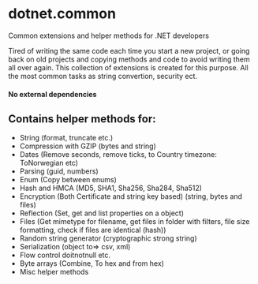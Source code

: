 # dotnet.common
Common extensions and helper methods for .NET developers

Tired of writing the same code each time you start a new project, or going back on old projects and copying methods and code to avoid writing them all over again. This collection of extensions is created for this purpose. All the most common tasks as string convertion, security ect.

#### No external dependencies

## Contains helper methods for:
* String (format, truncate etc.)
* Compression with GZIP (bytes and string)
* Dates (Remove seconds, remove ticks, to Country timezone: ToNorwegian etc)
* Parsing (guid, numbers)
* Enum (Copy between enums)
* Hash and HMCA (MD5, SHA1, Sha256, Sha284, Sha512)
* Encryption (Both Certificate and string key based) (string, bytes and files)
* Reflection (Set, get and list properties on a object)
* Files (Get mimetype for filename, get files in folder with filters, file size formatting, check if files are identical (hash))
* Random string generator (cryptographic strong string)
* Serialization (object to=> csv, xml)
* Flow control doitnotnull etc.
* Byte arrays (Combine, To hex and from hex)
* Misc helper methods
